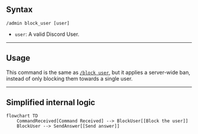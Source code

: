 ## Syntax
`/admin block_user [user]`

- `user`: A valid Discord User.

---

## Usage
This command is the same as [`/block user`](../block/user.md), but it applies a
server-wide ban, instead of only blocking them towards a single user.

---

## Simplified internal logic
```mermaid
flowchart TD
    CommandReceived[Command Received] --> BlockUser[[Block the user]]
    BlockUser --> SendAnswer[[Send answer]]
```